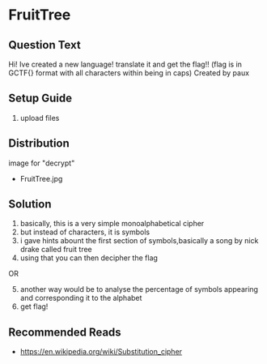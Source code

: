 # FruitTree
## Question Text

Hi! Ive created a new language! translate it  and get the flag!!
(flag is in GCTF{} format with all characters within being in caps)
Created by paux

## Setup Guide
1. upload files

## Distribution
image for "decrypt"
- FruitTree.jpg

## Solution
1.	basically, this is a very simple monoalphabetical cipher
2.	but instead of characters, it is symbols
3.	i gave hints abount the first section of symbols,basically a song by nick drake called fruit tree
4.	using that you can then decipher the flag

OR 

5.  another way would be to analyse the percentage of symbols appearing and corresponding it to the alphabet
6.  get flag! 

## Recommended Reads
- https://en.wikipedia.org/wiki/Substitution_cipher
